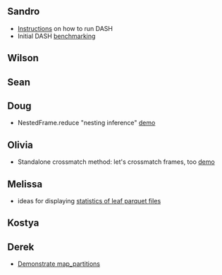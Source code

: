 ## Sandro
- [Instructions](https://github.com/lsst-sitcom/linccf/blob/main/dash/README.md) on how to run DASH
- Initial DASH [benchmarking](https://github.com/lsst-sitcom/linccf/blob/main/dash_doc/README.md)

## Wilson
## Sean
## Doug
- NestedFrame.reduce "nesting inference" [demo](./nesting_inference.ipynb)

## Olivia
- Standalone crossmatch method: let's crossmatch frames, too [demo](./demo_crossmatch_method.ipynb)

## Melissa

- ideas for displaying [statistics of leaf parquet files](./leaf_statistics.ipynb)

## Kostya
## Derek

- [Demonstrate map_partitions](./demo_map_partitions.ipynb)
